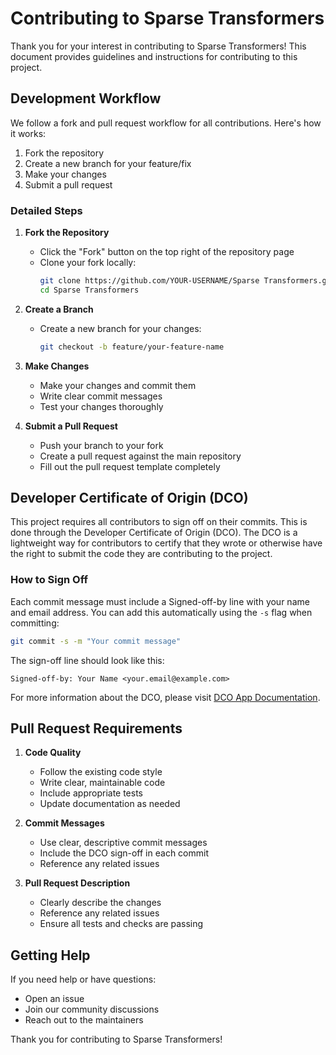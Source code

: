 # Contributing to Sparse Transformers

Thank you for your interest in contributing to Sparse Transformers! This document provides guidelines and instructions for contributing to this project.

## Development Workflow

We follow a fork and pull request workflow for all contributions. Here's how it works:

1. Fork the repository
2. Create a new branch for your feature/fix
3. Make your changes
4. Submit a pull request

### Detailed Steps

1. **Fork the Repository**
   - Click the "Fork" button on the top right of the repository page
   - Clone your fork locally:
     ```bash
     git clone https://github.com/YOUR-USERNAME/Sparse Transformers.git
     cd Sparse Transformers
     ```

2. **Create a Branch**
   - Create a new branch for your changes:
     ```bash
     git checkout -b feature/your-feature-name
     ```

3. **Make Changes**
   - Make your changes and commit them
   - Write clear commit messages
   - Test your changes thoroughly

4. **Submit a Pull Request**
   - Push your branch to your fork
   - Create a pull request against the main repository
   - Fill out the pull request template completely

## Developer Certificate of Origin (DCO)

This project requires all contributors to sign off on their commits. This is done through the Developer Certificate of Origin (DCO). The DCO is a lightweight way for contributors to certify that they wrote or otherwise have the right to submit the code they are contributing to the project.

### How to Sign Off

Each commit message must include a Signed-off-by line with your name and email address. You can add this automatically using the `-s` flag when committing:

```bash
git commit -s -m "Your commit message"
```

The sign-off line should look like this:
```
Signed-off-by: Your Name <your.email@example.com>
```

For more information about the DCO, please visit [DCO App Documentation](https://github.com/dcoapp/app#how-it-works).

## Pull Request Requirements

1. **Code Quality**
   - Follow the existing code style
   - Write clear, maintainable code
   - Include appropriate tests
   - Update documentation as needed

2. **Commit Messages**
   - Use clear, descriptive commit messages
   - Include the DCO sign-off in each commit
   - Reference any related issues

3. **Pull Request Description**
   - Clearly describe the changes
   - Reference any related issues
   - Ensure all tests and checks are passing

## Getting Help

If you need help or have questions:
- Open an issue
- Join our community discussions
- Reach out to the maintainers

Thank you for contributing to Sparse Transformers!
